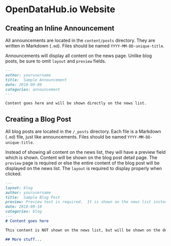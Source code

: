 # OpenDataHub.io Website

## Creating an Inline Announcement

All announcements are located in the `content/posts` directory.  They are written in Markdown (`.md`). Files should be named `YYYY-MM-DD-unique-title`.

Announcements will display all content on the news page.  Unlike blog posts, be sure to omit `layout` and `preview` fields.


```md
---
author: yourusername
title:  Sample Announcement
date: 2018-09-09
categories: announcement
---

Content goes here and will be shown directly on the news list.
```

## Creating a Blog Post

All blog posts are located in the `/_posts` directory. Each file is a Markdown (`.md`) file, just like announcements.  Files should be named `YYYY-MM-DD-unique-title`.

Instead of showing all content on the news list, they will have a preview field which is shown.  Content will be shown on the blog post detail page.  The `preview` page is required or else the entire content of the blog post will be displayed on the news list.  The `layout` is required to display properly when clicked.

```md
---
layout: blog
author: yourusername
title:  Sample Blog Post
preview: Preview text is required.  It is shown on the news list instead of the full content.
date: 2018-09-10
categories: blog
---
# Content goes here

This content is NOT shown on the news list, but will be shown on the detail page.  To reach the detail page, the user will click on the "Read more..." link which is automatically generated.

## More stuff...

```